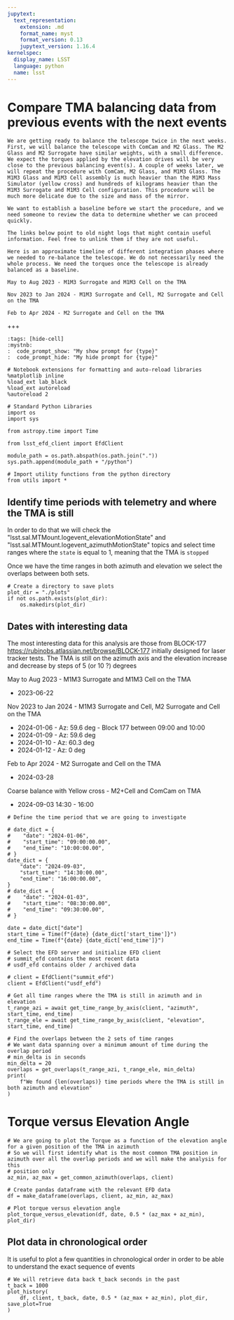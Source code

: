 ```yaml
---
jupytext:
  text_representation:
    extension: .md
    format_name: myst
    format_version: 0.13
    jupytext_version: 1.16.4
kernelspec:
  display_name: LSST
  language: python
  name: lsst
---
```


# Compare TMA balancing data from previous events with the next events

```{abstract}
We are getting ready to balance the telescope twice in the next weeks. First, we will balance the telescope with ComCam and M2 Glass. The M2 Glass and M2 Surrogate have similar weights, with a small difference. We expect the torques applied by the elevation drives will be very close to the previous balancing event(s). A couple of weeks later, we will repeat the procedure with ComCam, M2 Glass, and M1M3 Glass. The M1M3 Glass and M1M3 Cell assembly is much heavier than the M1M3 Mass Simulator (yellow cross) and hundreds of kilograms heavier than the M1M3 Surrogate and M1M3 Cell configuration. This procedure will be much more delicate due to the size and mass of the mirror.

We want to establish a baseline before we start the procedure, and we need someone to review the data to determine whether we can proceed quickly.

The links below point to old night logs that might contain useful information. Feel free to unlink them if they are not useful.

Here is an approximate timeline of different integration phases where we needed to re-balance the telescope. We do not necessarily need the whole process. We need the torques once the telescope is already balanced as a baseline.

May to Aug 2023 - M1M3 Surrogate and M1M3 Cell on the TMA

Nov 2023 to Jan 2024 - M1M3 Surrogate and Cell, M2 Surrogate and Cell on the TMA

Feb to Apr 2024 - M2 Surrogate and Cell on the TMA
```

+++

```{code-cell} ipython3
:tags: [hide-cell]
:mystnb:
:  code_prompt_show: "My show prompt for {type}"
:  code_prompt_hide: "My hide prompt for {type}"
```

```{code-cell} ipython3
# Notebook extensions for formatting and auto-reload libraries
%matplotlib inline
%load_ext lab_black
%load_ext autoreload
%autoreload 2

# Standard Python Libraries
import os
import sys

from astropy.time import Time

from lsst_efd_client import EfdClient

module_path = os.path.abspath(os.path.join("."))
sys.path.append(module_path + "/python")

# Import utility functions from the python directory
from utils import *
```

## Identify time periods with telemetry and where the TMA is still

In order to do that we will check the "lsst.sal.MTMount.logevent_elevationMotionState" and "lsst.sal.MTMount.logevent_azimuthMotionState" topics and select time ranges where
the `state` is equal to 1, meaning that the TMA is `stopped`

Once we have the time ranges in both azimuth and elevation we select the overlaps between both sets.

```{code-cell} ipython3
# Create a directory to save plots
plot_dir = "./plots"
if not os.path.exists(plot_dir):
    os.makedirs(plot_dir)
```

## Dates with interesting data

The most interesting data for this analysis are those from BLOCK-177 https://rubinobs.atlassian.net/browse/BLOCK-177
initially designed for laser tracker tests.
The TMA is still on the azimuth axis and the elevation increase and decrease by steps of 5 (or 10 ?) degrees

May to Aug 2023 - M1M3 Surrogate and M1M3 Cell on the TMA

* 2023-06-22

Nov 2023 to Jan 2024 - M1M3 Surrogate and Cell, M2 Surrogate and Cell on the TMA

* 2024-01-06 - Az: 59.6 deg - Block 177 between 09:00 and 10:00
* 2024-01-09 - Az: 59.6 deg
* 2024-01-10 - Az: 60.3 deg
* 2024-01-12 - Az: 0 deg

Feb to Apr 2024 - M2 Surrogate and Cell on the TMA

 * 2024-03-28

Coarse balance with Yellow cross - M2+Cell and ComCam on TMA 

* 2024-09-03 14:30 - 16:00

```{code-cell} ipython3
# Define the time period that we are going to investigate

# date_dict = {
#    "date": "2024-01-06",
#    "start_time": "09:00:00.00",
#    "end_time": "10:00:00.00",
# }
date_dict = {
    "date": "2024-09-03",
    "start_time": "14:30:00.00",
    "end_time": "16:00:00.00",
}
# date_dict = {
#    "date": "2024-01-03",
#    "start_time": "08:30:00.00",
#    "end_time": "09:30:00.00",
# }

date = date_dict["date"]
start_time = Time(f"{date} {date_dict['start_time']}")
end_time = Time(f"{date} {date_dict['end_time']}")

# Select the EFD server and initialize EFD client
# summit_efd contains the most recent data
# usdf_efd contains older / archived data

# client = EfdClient("summit_efd")
client = EfdClient("usdf_efd")
```

```{code-cell} ipython3
# Get all time ranges where the TMA is still in azimuth and in elevation
t_range_azi = await get_time_range_by_axis(client, "azimuth", start_time, end_time)
t_range_ele = await get_time_range_by_axis(client, "elevation", start_time, end_time)

# Find the overlaps between the 2 sets of time ranges
# We want data spanning over a minimum amount of time during the overlap period
# min_delta is in seconds
min_delta = 20
overlaps = get_overlaps(t_range_azi, t_range_ele, min_delta)
print(
    f"We found {len(overlaps)} time periods where the TMA is still in both azimuth and elevation"
)
```

# Torque versus Elevation Angle

```{code-cell} ipython3
# We are going to plot the Torque as a function of the elevation angle for a given position of the TMA in azimuth
# So we will first identify what is the most common TMA position in azimuth over all the overlap periods and we will make the analysis for this
# position only
az_min, az_max = get_common_azimuth(overlaps, client)

# Create pandas dataframe with the relevant EFD data
df = make_dataframe(overlaps, client, az_min, az_max)

# Plot torque versus elevation angle
plot_torque_versus_elevation(df, date, 0.5 * (az_max + az_min), plot_dir)
```

## Plot data in chronological order

It is useful to plot a few quantities in chronological order in order to be able to understand the exact sequence of events

```{code-cell} ipython3
# We will retrieve data back t_back seconds in the past
t_back = 1000
plot_history(
    df, client, t_back, date, 0.5 * (az_max + az_min), plot_dir, save_plot=True
)
```

```{code-cell} ipython3

```

